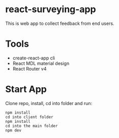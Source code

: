 # react-surveying-app

This is web app to collect feedback from end users.

# Tools

- create-react-app cli
- React MDL material design
- React Router v4

# Start App

Clone repo, install, cd into folder and run:

```git
npm install
cd into client folder
npm install
cd into the main folder
npm dev
```

